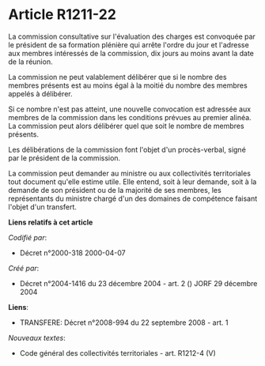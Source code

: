 # Article R1211-22

La commission consultative sur l'évaluation des charges est convoquée par le président de sa formation plénière qui arrête
l'ordre du jour et l'adresse aux membres intéressés de la commission, dix jours au moins avant la date de la réunion.

La commission ne peut valablement délibérer que si le nombre des membres présents est au moins égal à la moitié du nombre des
membres appelés à délibérer.

Si ce nombre n'est pas atteint, une nouvelle convocation est adressée aux membres de la commission dans les conditions
prévues au premier alinéa. La commission peut alors délibérer quel que soit le nombre de membres présents.

Les délibérations de la commission font l'objet d'un procès-verbal, signé par le président de la commission.

La commission peut demander au ministre ou aux collectivités territoriales tout document qu'elle estime utile. Elle entend,
soit à leur demande, soit à la demande de son président ou de la majorité de ses membres, les représentants du ministre
chargé d'un des domaines de compétence faisant l'objet d'un transfert.

**Liens relatifs à cet article**

_Codifié par_:

  - Décret n°2000-318 2000-04-07

_Créé par_:

  - Décret n°2004-1416 du 23 décembre 2004 - art. 2 () JORF 29 décembre 2004

**Liens**:

  - TRANSFERE: Décret n°2008-994 du 22 septembre 2008 - art. 1

_Nouveaux textes_:

  - Code général des collectivités territoriales - art. R1212-4 (V)
